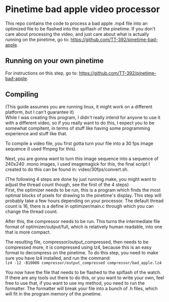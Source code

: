 # Pinetime bad apple video processor
This repo contains the code to process a bad apple .mp4 file into an optimized file to be flashed into the spiflash of the pinetime. If you don't care about processing the video, and just care about what is actually running on the pinetime, go to: https://github.com/TT-392/pinetime-bad-apple.

## Running on your own pinetime
For instructions on this step, go to: https://github.com/TT-392/pinetime-bad-apple.

## Compiling
(This guide assumes you are running linux, it might work on a different platform, but I can't guarantee it)\
While I was creating this program, I didn't really intend for anyone to use it with a different video, so if you really want to do this, I expect you to be somewhat compitent, in terms of stuff like having some programming experience and stuff like that.

To compile a video file, you first gotta turn your file into a 30 fps image sequence (I used ffmpeg for this).

Next, you are gonna want to turn this image sequence into a sequence of 240x240 .mono images, I used imagemagick for this, the final script I created to do this can be found in: video/30fps/convert.sh.

(The following 4 steps are done by just running make, you might want to adjust the thread count though, see the first of the 4 steps)\
First, the optimizer needs to be run, this is a program which finds the most optimal blocks of pixels for drawing to the pinetime's display. This step will probably take a few hours depending on your processor. The default thread count is 16, there is a define in optimizer/main.c through which you can change the thread count.

After this, the compressor needs to be run. This turns the intermediate file format of optimizer/output/full, which is relatively human readable, into one that is more compact.

The resulting file, compressor/output_compressed, then needs to be compressed more, it is compressed using lz4, because this is an easy format to decompress on the pinetime. To do this step, you need to make sure you have lz4 installed, and run the command:\
```lz4 -12 -B10000 compressor/output_compressed compressor/bad_apple.lz4```

You now have the file that needs to be flashed to the spiflash of the watch. If there are any tools out there to do this, or you want to write your own, feel free to use that, if you want to use my method, you need to run the formatter. The formatter will break your file into a bunch of .h files, which will fit in the program memory of the pinetime. 
